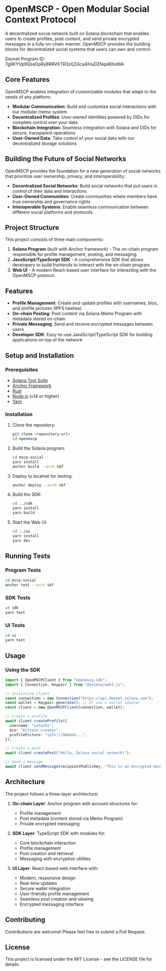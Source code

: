 # OpenMSCP - Open Modular Social Context Protocol

A decentralized social network built on Solana blockchain that enables users to create profiles, post content, and send private encrypted messages in a fully on-chain manner. OpenMSCP provides the building blocks for decentralized social systems that users can own and control.

Devnet Program ID: 7g9KYVp9QseDpRy8RRVKTR3zQ33ca4iHuDZNqoRihoWA

## Core Features

OpenMSCP enables integration of customizable modules that adapt to the needs of any platform:

- **Modular Communication**: Build and customize social interactions with our modular memo system
- **Decentralized Profiles**: User-owned identities powered by DIDs for complete control over your data
- **Blockchain Integration**: Seamless integration with Solana and DIDs for secure, transparent operations
- **User-Owned Data**: Take control of your social data with our decentralized storage solutions

## Building the Future of Social Networks

OpenMSCP provides the foundation for a new generation of social networks that prioritize user ownership, privacy, and interoperability:

- **Decentralized Social Networks**: Build social networks that put users in control of their data and interactions
- **User-Owned Communities**: Create communities where members have true ownership and governance rights
- **Interoperable Systems**: Enable seamless communication between different social platforms and protocols

## Project Structure

This project consists of three main components:

1. **Solana Program** (built with Anchor framework) - The on-chain program responsible for profile management, posting, and messaging.
2. **JavaScript/TypeScript SDK** - A comprehensive SDK that allows developers to build frontends to interact with the on-chain program.
3. **Web UI** - A modern React-based user interface for interacting with the OpenMSCP protocol.

## Features

- **Profile Management**: Create and update profiles with usernames, bios, and profile pictures (IPFS hashes)
- **On-chain Posting**: Post content via Solana Memo Program with metadata stored on-chain
- **Private Messaging**: Send and receive encrypted messages between users
- **Developer SDK**: Easy-to-use JavaScript/TypeScript SDK for building applications on top of the network

## Setup and Installation

### Prerequisites

- [Solana Tool Suite](https://docs.solana.com/cli/install-solana-cli-tools)
- [Anchor Framework](https://www.anchor-lang.com/docs/installation)
- [Rust](https://www.rust-lang.org/tools/install)
- [Node.js](https://nodejs.org/) (v14 or higher)
- [Yarn](https://yarnpkg.com/getting-started/install)

### Installation

1. Clone the repository:

   ```bash
   git clone <repository-url>
   cd openmscp
   ```

2. Build the Solana program:

   ```bash
   cd mscp-social
   yarn install
   anchor build --arch sbf
   ```

3. Deploy to localnet for testing:

   ```bash
   anchor deploy --arch sbf
   ```

4. Build the SDK:

   ```bash
   cd ../sdk
   yarn install
   yarn build
   ```

5. Start the Web UI:
   ```bash
   cd ../ui
   yarn install
   yarn dev
   ```

## Running Tests

### Program Tests

```bash
cd mscp-social
anchor test --arch sbf
```

### SDK Tests

```bash
cd sdk
yarn test
```

### UI Tests

```bash
cd ui
yarn test
```

## Usage

### Using the SDK

```typescript
import { OpenMSCPClient } from "openmscp-sdk";
import { Connection, Keypair } from "@solana/web3.js";

// Initialize client
const connection = new Connection("https://api.devnet.solana.com");
const wallet = Keypair.generate(); // Or use a wallet adapter
const client = new OpenMSCPClient(connection, wallet);

// Create a profile
await client.createProfile({
  username: "satoshi",
  bio: "Bitcoin creator",
  profilePicture: "ipfs://QmHash...",
});

// Create a post
await client.createPost("Hello, Solana social network!");

// Send a message
await client.sendMessage(recipientPublicKey, "This is an encrypted message");
```

## Architecture

The project follows a three-layer architecture:

1. **On-chain Layer**: Anchor program with account structures for:

   - Profile management
   - Post metadata (content stored via Memo Program)
   - Private encrypted messaging

2. **SDK Layer**: TypeScript SDK with modules for:

   - Core blockchain interaction
   - Profile management
   - Post creation and retrieval
   - Messaging with encryption utilities

3. **UI Layer**: React-based web interface with:
   - Modern, responsive design
   - Real-time updates
   - Secure wallet integration
   - User-friendly profile management
   - Seamless post creation and viewing
   - Encrypted messaging interface

## Contributing

Contributions are welcome! Please feel free to submit a Pull Request.

## License

This project is licensed under the MIT License - see the LICENSE file for details.
